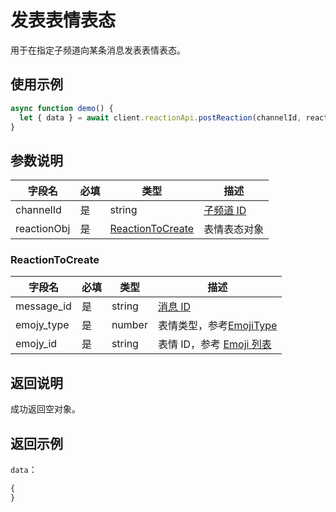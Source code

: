 # 发表表情表态 <Badge text="v2.9.0" />

用于在指定子频道向某条消息发表表情表态。

## 使用示例

```javascript
async function demo() {
  let { data } = await client.reactionApi.postReaction(channelId, reactionObj);
}
```

## 参数说明

| 字段名      | 必填 | 类型                                  | 描述                             |
| ----------- | ---- | ------------------------------------- | -------------------------------- |
| channelId   | 是   | string                                | [子频道 ID](../model/channel.md) |
| reactionObj | 是   | [ReactionToCreate](#reactiontocreate) | 表情表态对象                     |

### ReactionToCreate

| 字段名     | 必填 | 类型   | 描述                                                     |
| ---------- | ---- | ------ | -------------------------------------------------------- |
| message_id | 是   | string | [消息 ID](../model/message.md)                           |
| emojy_type | 是   | number | 表情类型，参考[EmojiType](../model/emoji.md#EmojiType)   |
| emojy_id   | 是   | string | 表情 ID，参考 [Emoji 列表](../model/emoji.md#Emoji-列表) |

## 返回说明

成功返回空对象。

## 返回示例

`data`：

```js
{
}
```
